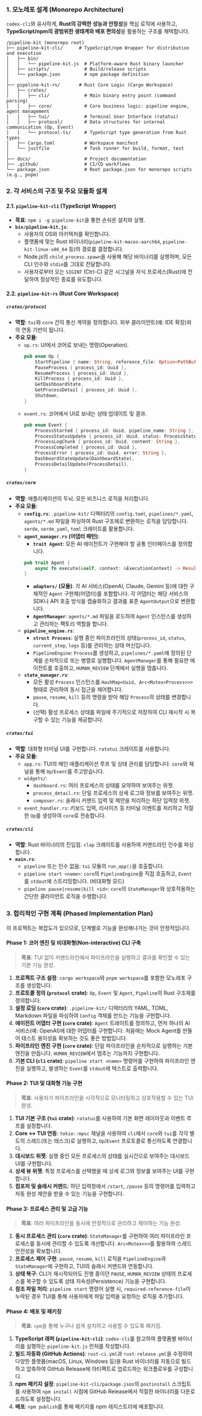 ### 1. 모노레포 설계 (Monorepo Architecture)

`codex-cli`와 유사하게, **Rust의 강력한 성능과 안정성**을 핵심 로직에 사용하고, **TypeScript/npm의 광범위한 생태계와 배포 편의성**을 활용하는 구조를 채택합니다.

```
/pipeline-kit (monorepo root)
├── pipeline-kit-cli/      # TypeScript/npm Wrapper for distribution and execution
│   ├── bin/
│   │   └── pipeline-kit.js  # Platform-aware Rust binary launcher
│   ├── scripts/             # Build/release scripts
│   └── package.json         # npm package definition
│
├── pipeline-kit-rs/       # Rust Core Logic (Cargo Workspace)
│   ├── crates/
│   │   ├── cli/             # Main binary entry point (command parsing)
│   │   ├── core/            # Core business logic: pipeline engine, agent management
│   │   ├── tui/             # Terminal User Interface (ratatui)
│   │   ├── protocol/        # Data structures for internal communication (Op, Event)
│   │   └── protocol-ts/     # TypeScript type generation from Rust types
│   ├── Cargo.toml           # Workspace manifest
│   └── justfile             # Task runner for build, format, test
│
├── docs/                    # Project documentation
├── .github/                 # CI/CD workflows
└── package.json             # Root package.json for monorepo scripts (e.g., pnpm)
```

### 2. 각 서비스의 구조 및 주요 모듈화 설계

#### 2.1. `pipeline-kit-cli` (TypeScript Wrapper)

- **목표**: `npm i -g pipeline-kit`을 통한 손쉬운 설치와 실행.
- **`bin/pipeline-kit.js`**:
  - 사용자의 OS와 아키텍처를 확인합니다.
  - 플랫폼에 맞는 Rust 바이너리(`pipeline-kit-macos-aarch64`, `pipeline-kit-linux-x86_64` 등)의 경로를 결정합니다.
  - Node.js의 `child_process.spawn`을 사용해 해당 바이너리를 실행하며, 모든 CLI 인수와 `stdio`를 그대로 전달합니다.
  - 사용자로부터 오는 `SIGINT` (Ctrl-C) 같은 시그널을 자식 프로세스(Rust)에 전달하여 정상적인 종료를 유도합니다.

#### 2.2. `pipeline-kit-rs` (Rust Core Workspace)

##### **`crates/protocol`**

- **역할**: `tui`와 `core` 간의 통신 계약을 정의합니다. 외부 클라이언트(예: IDE 확장)와의 연동 기반이 됩니다.
- **주요 모듈**:
  - `op.rs`: UI에서 코어로 보내는 명령(Operation).
    ```rust
    pub enum Op {
        StartPipeline { name: String, reference_file: Option<PathBuf> },
        PauseProcess { process_id: Uuid },
        ResumeProcess { process_id: Uuid },
        KillProcess { process_id: Uuid },
        GetDashboardState,
        GetProcessDetail { process_id: Uuid },
        Shutdown,
    }
    ```
  - `event.rs`: 코어에서 UI로 보내는 상태 업데이트 및 결과.
    ```rust
    pub enum Event {
        ProcessStarted { process_id: Uuid, pipeline_name: String },
        ProcessStatusUpdate { process_id: Uuid, status: ProcessStatus, step: usize },
        ProcessLogChunk { process_id: Uuid, content: String },
        ProcessCompleted { process_id: Uuid },
        ProcessError { process_id: Uuid, error: String },
        DashboardStateUpdate(DashboardState),
        ProcessDetailUpdate(ProcessDetail),
    }
    ```

##### **`crates/core`**

- **역할**: 애플리케이션의 두뇌. 모든 비즈니스 로직을 처리합니다.
- **주요 모듈**:
  - **`config.rs`**: `.pipeline-kit/` 디렉터리의 `config.toml`, `pipelines/*.yaml`, `agents/*.md` 파일을 파싱하여 Rust 구조체로 변환하는 로직을 담당합니다. `serde`, `serde_yaml`, `toml` 크레이트를 활용합니다.
  - **`agent_manager.rs` (어댑터 패턴)**:
    - **`trait Agent`**: 모든 AI 에이전트가 구현해야 할 공통 인터페이스를 정의합니다.
    ```rust
    pub trait Agent {
        async fn execute(&self, context: &ExecutionContext) -> Result<AgentOutput>;
    }
    ```
    - **`adapters/` (모듈)**: 각 AI 서비스(OpenAI, Claude, Gemini 등)에 대한 구체적인 `Agent` 구현체(어댑터)를 포함합니다. 각 어댑터는 해당 서비스의 SDK나 API 호출 방식을 캡슐화하고 결과를 표준 `AgentOutput`으로 변환합니다.
    - **`AgentManager`**: `agents/*.md` 파일을 로드하여 `Agent` 인스턴스를 생성하고 관리하는 팩토리 역할을 합니다.
  - **`pipeline_engine.rs`**:
    - **`struct Process`**: 실행 중인 파이프라인의 상태(`process_id`, `status`, `current_step`, `logs` 등)를 관리하는 상태 머신입니다.
    - `PipelineEngine`: `Process`를 생성하고, `pipelines/*.yaml`에 정의된 단계를 순차적으로 또는 병렬로 실행합니다. `AgentManager`를 통해 필요한 에이전트를 호출하고, `HUMAN_REVIEW` 단계에서 실행을 멈춥니다.
  - **`state_manager.rs`**:
    - 모든 활성 `Process` 인스턴스를 `HashMap<Uuid, Arc<Mutex<Process>>>` 형태로 관리하여 동시 접근을 제어합니다.
    - `pause`, `resume`, `kill` 등의 명령을 받아 해당 `Process`의 상태를 변경합니다.
    - (선택) 활성 프로세스 상태를 파일에 주기적으로 저장하여 CLI 재시작 시 복구할 수 있는 기능을 제공합니다.

##### **`crates/tui`**

- **역할**: 대화형 터미널 UI를 구현합니다. `ratatui` 크레이트를 사용합니다.
- **주요 모듈**:
  - `app.rs`: TUI의 메인 애플리케이션 루프 및 상태 관리를 담당합니다. `core`와 채널을 통해 `Op`/`Event`를 주고받습니다.
  - `widgets/`:
    - `dashboard.rs`: 여러 프로세스의 상태를 요약하여 보여주는 위젯.
    - `process_detail.rs`: 단일 프로세스의 상세 로그와 정보를 보여주는 위젯.
    - `composer.rs`: 슬래시 커맨드 입력 및 제안을 처리하는 하단 입력창 위젯.
  - `event_handler.rs`: 키보드 입력, 리사이즈 등 터미널 이벤트를 처리하고 적절한 `Op`를 생성하여 `core`로 전송합니다.

##### **`crates/cli`**

- **역할**: Rust 바이너리의 진입점. `clap` 크레이트를 사용하여 커맨드라인 인수를 파싱합니다.
- **`main.rs`**:
  - `pipeline` 또는 인수 없음: `tui` 모듈의 `run_app()`을 호출합니다.
  - `pipeline start <name>`: `core`의 `PipelineEngine`을 직접 호출하고, `Event`를 `stdout`에 스트리밍합니다. (비대화형 모드)
  - `pipeline pause|resume|kill <id>`: `core`의 `StateManager`와 상호작용하는 간단한 클라이언트 로직을 수행합니다.

### 3. 합리적인 구현 계획 (Phased Implementation Plan)

이 프로젝트는 복잡도가 있으므로, 단계별로 기능을 완성해나가는 것이 안정적입니다.

#### **Phase 1: 코어 엔진 및 비대화형(Non-interactive) CLI 구축**

> **목표**: TUI 없이 커맨드라인에서 파이프라인을 실행하고 결과를 확인할 수 있는 기본 기능 완성.

1.  **프로젝트 구조 설정**: `cargo workspace`와 `pnpm workspace`를 포함한 모노레포 구조를 생성합니다.
2.  **프로토콜 정의 (`protocol` crate)**: `Op`, `Event` 및 `Agent`, `Pipeline`의 Rust 구조체를 정의합니다.
3.  **설정 로딩 (`core` crate)**: `.pipeline-kit/` 디렉터리의 YAML, TOML, Markdown 파일을 파싱하여 `Config` 객체를 만드는 기능을 구현합니다.
4.  **에이전트 어댑터 구현 (`core` crate)**: `Agent` 트레이트를 정의하고, 먼저 하나의 AI 서비스(예: OpenAI)에 대한 어댑터를 구현합니다. 처음에는 Mock Agent를 만들어 테스트 용이성을 확보하는 것도 좋은 방법입니다.
5.  **파이프라인 엔진 구현 (`core` crate)**: 단일 파이프라인을 순차적으로 실행하는 기본 엔진을 만듭니다. `HUMAN_REVIEW`에서 멈추는 기능까지 구현합니다.
6.  **기본 CLI (`cli` crate)**: `pipeline start <name>` 명령어를 구현하여 파이프라인 엔진을 실행하고, 발생하는 `Event`를 `stdout`에 텍스트로 출력합니다.

#### **Phase 2: TUI 및 대화형 기능 구현**

> **목표**: 사용자가 파이프라인을 시각적으로 모니터링하고 상호작용할 수 있는 TUI 완성.

1.  **TUI 기본 구조 (`tui` crate)**: `ratatui`를 사용하여 기본 화면 레이아웃과 이벤트 루프를 설정합니다.
2.  **Core ↔ TUI 연동**: `tokio::mpsc` 채널을 사용하여 `cli`에서 `core`와 `tui`를 각각 별도의 스레드(또는 태스크)로 실행하고, `Op`/`Event` 프로토콜로 통신하도록 연결합니다.
3.  **대시보드 위젯**: 실행 중인 모든 프로세스의 상태를 실시간으로 보여주는 대시보드 UI를 구현합니다.
4.  **상세 뷰 위젯**: 특정 프로세스를 선택했을 때 상세 로그와 정보를 보여주는 UI를 구현합니다.
5.  **컴포저 및 슬래시 커맨드**: 하단 입력창에서 `/start`, `/pause` 등의 명령어를 입력하고 자동 완성 제안을 받을 수 있는 기능을 구현합니다.

#### **Phase 3: 프로세스 관리 및 고급 기능**

> **목표**: 여러 파이프라인을 동시에 안정적으로 관리하고 제어하는 기능 완성.

1.  **동시 프로세스 관리 (`core` crate)**: `StateManager`를 구현하여 여러 파이프라인 프로세스를 동시에 관리할 수 있도록 개선합니다. `Arc<Mutex<>>`를 활용하여 스레드 안전성을 확보합니다.
2.  **프로세스 제어 구현**: `pause`, `resume`, `kill` 로직을 `PipelineEngine`과 `StateManager`에 구현하고, TUI의 슬래시 커맨드와 연동합니다.
3.  **상태 복구**: CLI가 재시작되어도 진행 중이던 `PAUSE`, `HUMAN_REVIEW` 상태의 프로세스를 복구할 수 있도록 상태 지속성(Persistence) 기능을 구현합니다.
4.  **참조 파일 처리**: `pipeline start` 명령어 실행 시, `required-reference-file`이 누락된 경우 TUI를 통해 사용자에게 파일 입력을 요청하는 로직을 추가합니다.

#### **Phase 4: 배포 및 패키징**

> **목표**: `npm`을 통해 누구나 쉽게 설치하고 사용할 수 있도록 패키징.

1.  **TypeScript 래퍼 (`pipeline-kit-cli`)**: `codex-cli`를 참고하여 플랫폼별 바이너리를 실행하는 `pipeline-kit.js` 런처를 작성합니다.
2.  **빌드 자동화 (GitHub Actions)**: `rust-ci.yml`과 `rust-release.yml`을 수정하여 다양한 플랫폼(macOS, Linux, Windows 등)용 Rust 바이너리를 자동으로 빌드하고 압축하여 GitHub Release에 아티팩트로 업로드하는 워크플로우를 구성합니다.
3.  **npm 패키지 설정**: `pipeline-kit-cli/package.json`의 `postinstall` 스크립트를 사용하여 `npm install` 시점에 GitHub Release에서 적절한 바이너리를 다운로드하도록 설정합니다.
4.  **배포**: `npm publish`를 통해 패키지를 npm 레지스트리에 배포합니다.
